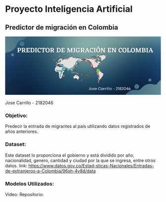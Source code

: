 # Proyecto Inteligencia Artificial
## Predictor de migración en Colombia

![image](https://github.com/JoseAT09/IA-Proyecto/blob/main/Banner.png)

Jose Carrillo - 2182046

### Objetivo:
Predecir la entrada de migrantes al país utilizando datos registrados de años anteriores.

### Dataset:
Este dataset lo proporciona el gobierno y está dividido por año, nacionalidad, genero, cantidad y ciudad por la que se ingresa, entre otros datos.
link: https://www.datos.gov.co/Estad-sticas-Nacionales/Entradas-de-extranjeros-a-Colombia/96sh-4v8d/data

### Modelos Utilizados:


Video: 
Repositorio: 
